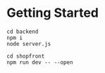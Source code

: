 # Getting Started


```
cd backend
npm i 
node server.js

```

```
cd shopfront
npm run dev -- --open
```